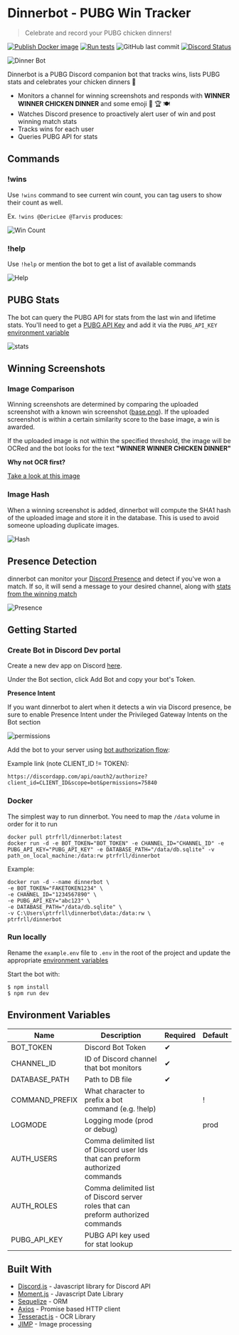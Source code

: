 # Dinnerbot - PUBG Win Tracker

> Celebrate and record your PUBG chicken dinners!

[![Publish Docker image](https://github.com/PTRFRLL/dinnerbot/workflows/Publish%20Docker%20image/badge.svg)](https://github.com/PTRFRLL/dinnerbot/actions/workflows/main.yml)
[![Run tests](https://github.com/PTRFRLL/dinnerbot/actions/workflows/node.yml/badge.svg)](https://github.com/PTRFRLL/dinnerbot/actions/workflows/node.yml)
![GitHub last commit](https://img.shields.io/github/last-commit/PTRFRLL/dinnerbot.svg)
[![Discord Status](https://discordapp.com/api/guilds/144143242928193537/embed.png)](https://discord.gg)

![Dinner Bot](examples/winner.gif)

Dinnerbot is a PUBG Discord companion bot that tracks wins, lists PUBG stats and celebrates your chicken dinners 🥳

- Monitors a channel for winning screenshots and responds with **WINNER WINNER CHICKEN DINNER** and some emoji 🐔 🏆 🍽
- Watches Discord presence to proactively alert user of win and post winning match stats
- Tracks wins for each user
- Queries PUBG API for stats

## Commands

### !wins

Use `!wins` command to see current win count, you can tag users to show their count as well.

Ex. `!wins @DericLee @Tarvis` produces:

![Win Count](examples/wins.png)

### !help

Use `!help` or mention the bot to get a list of available commands

![Help](examples/help.png)

## PUBG Stats

The bot can query the PUBG API for stats from the last win and lifetime stats. You'll need to get a [PUBG API Key](https://developer.pubg.com/) and add it via the `PUBG_API_KEY` [environment variable](#Environment-Variables)

![stats](examples/stats.png)

## Winning Screenshots

### Image Comparison

Winning screenshots are determined by comparing the uploaded screenshot with a known win screenshot ([base.png](./data/img/base.png)). If the uploaded screenshot is within a certain similarity score to the base image, a win is awarded.

If the uploaded image is not within the specified threshold, the image will be OCRed and the bot looks for the text **"WINNER WINNER CHICKEN DINNER"**

**Why not OCR first?**

[Take a look at this image](./tests/fail.png)

### Image Hash

When a winning screenshot is added, dinnerbot will compute the SHA1 hash of the uploaded image and store it in the database. This is used to avoid someone uploading duplicate images.

![Hash](examples/dupe.png)

## Presence Detection

dinnerbot can monitor your [Discord Presence](https://discord.com/developers/docs/rich-presence/how-to#so-what-is-it) and detect if you've won a match. If so, it will send a message to your desired channel, along with [stats from the winning match](#PUBG-Stats)

![Presence](examples/presence.png)

## Getting Started

### Create Bot in Discord Dev portal

Create a new dev app on Discord [here](https://discordapp.com/developers/applications/me).

Under the Bot section, click Add Bot and copy your bot's Token.

**Presence Intent**

If you want dinnerbot to alert when it detects a win via Discord presence, be sure to enable Presence Intent under the Privileged Gateway Intents on the Bot section

![permissions](examples/perm.png)

Add the bot to your server using [bot authorization flow](https://discordapp.com/developers/docs/topics/oauth2#bots):

Example link (note CLIENT_ID != TOKEN):

```
https://discordapp.com/api/oauth2/authorize?client_id=CLIENT_ID&scope=bot&permissions=75840
```

### Docker

The simplest way to run dinnerbot. You need to map the `/data` volume in order for it to run

```
docker pull ptrfrll/dinnerbot:latest
docker run -d -e BOT_TOKEN="BOT_TOKEN" -e CHANNEL_ID="CHANNEL_ID" -e PUBG_API_KEY="PUBG_API_KEY" -e DATABASE_PATH="/data/db.sqlite" -v path_on_local_machine:/data:rw ptrfrll/dinnerbot
```

Example:

```
docker run -d --name dinnerbot \
-e BOT_TOKEN="FAKETOKEN1234" \
-e CHANNEL_ID="1234567890" \
-e PUBG_API_KEY="abc123" \
-e DATABASE_PATH="/data/db.sqlite" \
-v C:\Users\ptrfrll\dinnerbot\data:/data:rw \
ptrfrll/dinnerbot
```

### Run locally

Rename the `example.env` file to `.env` in the root of the project and update the appropriate [environment variables](#Environment-Variables)

Start the bot with:

```
$ npm install
$ npm run dev
```

## Environment Variables

| Name           | Description                                                                       | Required | Default |
| -------------- | --------------------------------------------------------------------------------- | -------- | ------- |
| BOT_TOKEN      | Discord Bot Token                                                                 | ✔        |         |
| CHANNEL_ID     | ID of Discord channel that bot monitors                                           | ✔        |         |
| DATABASE_PATH  | Path to DB file                                                                   | ✔        |         |
| COMMAND_PREFIX | What character to prefix a bot command (e.g. !help)                               |          | !       |
| LOGMODE        | Logging mode (prod or debug)                                                      |          | prod    |
| AUTH_USERS     | Comma delimited list of Discord user Ids that can preform authorized commands     |          |         |
| AUTH_ROLES     | Comma delimited list of Discord server roles that can preform authorized commands |          |         |
| PUBG_API_KEY   | PUBG API key used for stat lookup                                                 |          |         |

## Built With

- [Discord.js](https://discord.js.org/#/) - Javascript library for Discord API
- [Moment.js](https://momentjs.com/) - Javascript Date Library
- [Sequelize](http://docs.sequelizejs.com/) - ORM
- [Axios](https://github.com/axios/axios) - Promise based HTTP client
- [Tesseract.js](https://github.com/naptha/tesseract.js) - OCR Library
- [JIMP](https://github.com/oliver-moran/jimp) - Image processing
